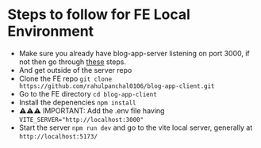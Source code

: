 # Steps to follow for FE Local Environment

-  Make sure you already have blog-app-server listening on port 3000, if not then go through [these](https://github.com/rahulpanchal0106/blog-app-server/blob/main/README.md) steps.
-  And get outside of the server repo
-  Clone the FE repo ``` git clone https://github.com/rahulpanchal0106/blog-app-client.git ```
- Go to the FE directory ``` cd blog-app-client ```
- Install the depenencies ``` npm install ```
- ⚠️⚠️⚠️ IMPORTANT: Add the .env file having ``` VITE_SERVER="http://localhost:3000" ```
- Start the server ``` npm run dev ``` and go to the vite local server, generally at ``` http://localhost:5173/ ```
